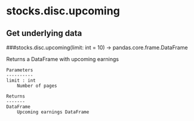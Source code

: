 # stocks.disc.upcoming

## Get underlying data 
###stocks.disc.upcoming(limit: int = 10) -> pandas.core.frame.DataFrame

Returns a DataFrame with upcoming earnings

    Parameters
    ----------
    limit : int
        Number of pages

    Returns
    -------
    DataFrame
        Upcoming earnings DataFrame
